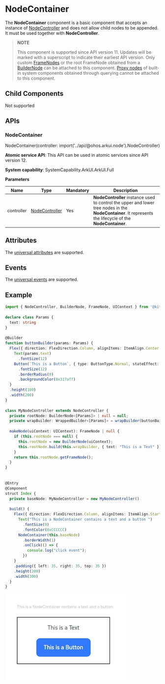 # NodeContainer

The **NodeContainer** component is a basic component that accepts an instance of [NodeController](../js-apis-arkui-nodeController.md) and does not allow child nodes to be appended. It must be used together with **NodeController**.

> **NOTE**
>
> This component is supported since API version 11. Updates will be marked with a superscript to indicate their earliest API version.
> Only custom [FrameNodes](../js-apis-arkui-frameNode.md) or the root FrameNode obtained from a [BuilderNode](../js-apis-arkui-builderNode.md) can be attached to this component.
> [Proxy nodes](../js-apis-arkui-frameNode.md#ismodifiable12) of built-in system components obtained through querying cannot be attached to this component.

## Child Components

Not supported

## APIs

### NodeContainer

NodeContainer(controller: import('../api/@ohos.arkui.node').NodeController)

**Atomic service API**: This API can be used in atomic services since API version 12.

**System capability**: SystemCapability.ArkUI.ArkUI.Full

**Parameters**

| Name    | Type                                                | Mandatory| Description                                                        |
| ---------- | ---------------------------------------------------- | ---- | ------------------------------------------------------------ |
| controller | [NodeController](../js-apis-arkui-nodeController.md) | Yes  | **NodeController** instance used to control the upper and lower tree nodes in the **NodeContainer**. It represents the lifecycle of the **NodeContainer**.|

## Attributes

The [universal attributes](ts-universal-attributes-size.md) are supported.

## Events

The [universal events](ts-universal-events-click.md) are supported.

## Example

```ts
import { NodeController, BuilderNode, FrameNode, UIContext } from '@kit.ArkUI';

declare class Params {
  text: string
}

@Builder
function buttonBuilder(params: Params) {
  Flex({ direction: FlexDirection.Column, alignItems: ItemAlign.Center, justifyContent: FlexAlign.SpaceEvenly }) {
    Text(params.text)
      .fontSize(12)
    Button(`This is a Button`, { type: ButtonType.Normal, stateEffect: true })
      .fontSize(12)
      .borderRadius(8)
      .backgroundColor(0x317aff)
  }
  .height(100)
  .width(200)
}

class MyNodeController extends NodeController {
  private rootNode: BuilderNode<[Params]> | null = null;
  private wrapBuilder: WrappedBuilder<[Params]> = wrapBuilder(buttonBuilder);

  makeNode(uiContext: UIContext): FrameNode | null {
    if (this.rootNode === null) {
      this.rootNode = new BuilderNode(uiContext);
      this.rootNode.build(this.wrapBuilder, { text: "This is a Text" })
    }
    return this.rootNode.getFrameNode();
  }
}


@Entry
@Component
struct Index {
  private baseNode: MyNodeController = new MyNodeController()

  build() {
    Flex({ direction: FlexDirection.Column, alignItems: ItemAlign.Start, justifyContent: FlexAlign.SpaceEvenly }) {
      Text("This is a NodeContainer contains a text and a button ")
        .fontSize(9)
        .fontColor(0xCCCCCC)
      NodeContainer(this.baseNode)
        .borderWidth(1)
        .onClick(() => {
          console.log("click event");
        })
    }
    .padding({ left: 35, right: 35, top: 35 })
    .height(200)
    .width(300)
  }
}
```
![patternlock](figures/nodeContainer_sample.jpg)
